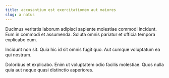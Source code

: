 ```yaml
---
title: accusantium est exercitationem aut maiores
slug: a natus
---
```


Ducimus veritatis laborum adipisci sapiente molestiae commodi incidunt. Eum in commodi et assumenda. Soluta omnis pariatur et officia tempora explicabo eum.

Incidunt non sit. Quia hic id sit omnis fugit quo. Aut cumque voluptatum ea qui nostrum.

Doloribus et explicabo. Enim ut voluptatem odio facilis molestiae. Quos nulla quia aut neque quasi distinctio asperiores.
